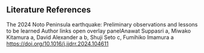 ## Literature References

The 2024 Noto Peninsula earthquake: Preliminary observations and lessons to be learned
Author links open overlay panelAnawat Suppasri a, Miwako Kitamura a, David Alexander a b, Shuji Seto c, Fumihiko Imamura a
https://doi.org/10.1016/j.ijdrr.2024.104611

